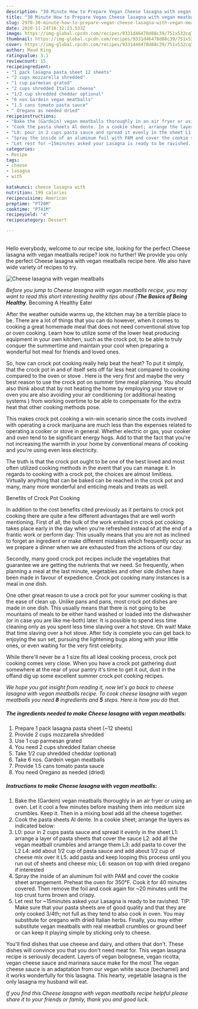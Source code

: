 ```yaml
---
description: "30 Minute How to Prepare Vegan Cheese lasagna with vegan meatballs"
title: "30 Minute How to Prepare Vegan Cheese lasagna with vegan meatballs"
slug: 2970-30-minute-how-to-prepare-vegan-cheese-lasagna-with-vegan-meatballs
date: 2020-11-24T16:32:23.533Z
image: https://img-global.cpcdn.com/recipes/9331d46478d88c39/751x532cq70/cheese-lasagna-with-vegan-meatballs-recipe-main-photo.jpg
thumbnail: https://img-global.cpcdn.com/recipes/9331d46478d88c39/751x532cq70/cheese-lasagna-with-vegan-meatballs-recipe-main-photo.jpg
cover: https://img-global.cpcdn.com/recipes/9331d46478d88c39/751x532cq70/cheese-lasagna-with-vegan-meatballs-recipe-main-photo.jpg
author: Maud King
ratingvalue: 3.1
reviewcount: 15
recipeingredient:
- "1 pack lasagna pasta sheet 12 sheets"
- "2 cups mozzarella shredded"
- "1 cup parmesan grated"
- "2 cups shredded Italian cheese"
- "1/2 cup shredded cheddar optional"
- "6 nos Gardein vegan meatballs"
- "1.5 cans tomato pasta sauce"
- " Oregano as needed dried"
recipeinstructions:
- "Bake the (Gardein) vegan meatballs thoroughly in an air fryer or using an oven. Let it cool a few minutes before mashing them into medium size crumbles. Keep it. Then in a mixing bowl add all the cheese together."
- "Cook the pasta sheets Al dente. In a cookie sheet; arrange the layers as indicated below:"
- "L0: pour in 2 cups pasta sauce and spread it evenly in the sheet L1: arrange a layer of pasta sheets that cover the sauce L2: add all the vegan meatball crumbles and arrange them L3: add pasta to cover the L2 L4: add about 1/2 cup of pasta sauce and add about 1/2 cup of cheese mix over it L5: add pasta and keep looping this process until you run out of sheets and cheese mix; L6: season on top with dried oregano if interested"
- "Spray the inside of an aluminum foil with PAM and cover the cookie sheet arrangement. Preheat the oven for 350°F. Cook it for 40 minutes covered. Then remove the foil and cook again for ~20 minutes until the top crust turns brown and crispy."
- "Let rest for ~15minutes asked your Lasagna is ready to be ravished. TIP: Make sure that your pasta sheets are of good quality and that they are only cooked 3/4th; not full as they tend to also cook in oven. You may substitute for oregano with dried Italian herbs. Finally, you may either substitute vegan meatballs with real meatball crumbles or ground beef or can keep it playing simple by sticking only to cheese."
categories:
- Recipe
tags:
- cheese
- lasagna
- with

katakunci: cheese lasagna with 
nutrition: 199 calories
recipecuisine: American
preptime: "PT20M"
cooktime: "PT41M"
recipeyield: "4"
recipecategory: Dessert

---
```

<br>
Hello everybody, welcome to our recipe site, looking for the perfect Cheese lasagna with vegan meatballs recipe? look no further! We provide you only the perfect Cheese lasagna with vegan meatballs recipe here. We also have wide variety of recipes to try.
<br>


![Cheese lasagna with vegan meatballs](https://img-global.cpcdn.com/recipes/9331d46478d88c39/751x532cq70/cheese-lasagna-with-vegan-meatballs-recipe-main-photo.jpg)

<i>Before you jump to Cheese lasagna with vegan meatballs recipe, you may want to read this short interesting healthy tips about {<strong>The Basics of Being Healthy</strong>.</i>
Becoming A Healthy Eater


After the weather outside warms up, the kitchen may be a terrible place to be. There are a lot of things that you can do however, when it comes to cooking a great homemade meal that does not need conventional stove top or oven cooking. Learn how to utilize some of the lower heat producing equipment in your own kitchen, such as the crock pot, to be able to truly conquer the summertime and maintain your cool when preparing a wonderful hot meal for friends and loved ones.

So, how can crock pot cooking really help beat the heat? To put it simply, that the crock pot in and of itself sets off far less heat compared to cooking compared to the oven or stove . Here is the very first and maybe the very best reason to use the crock pot on summer time meal planning. You should also think about that by not heating the home by employing your stove or oven you are also avoiding your air conditioning (or additional heating systems ) from working overtime to be able to compensate for the extra heat that other cooking methods pose.

This makes crock pot cooking a win-win scenario since the costs involved with operating a crock marijuana are much less than the expenses related to operating a cooker or stove in general. Whether electric or gas, your cooker and oven tend to be significant energy hogs. Add to that the fact that you're not increasing the warmth in your home by conventional means of cooking and you're using even less electricity.

 The truth is that the crock pot ought to be one of the best loved and most often utilized cooking methods in the event that you can manage it. In regards to cooking with a crock pot, the choices are almost limitless.  Virtually anything that can be baked can be reached in the crock pot and many, many more wonderful and enticing meals and treats as well.

Benefits of Crock Pot Cooking

In addition to the cost benefits cited previously as it pertains to crock pot cooking there are quite a few different advantages that are well worth mentioning. First of all, the bulk of the work entailed in crock pot cooking takes place early in the day when you're refreshed instead of at the end of a frantic work or perform day. This usually means that you are not as inclined to forget an ingredient or make different mistakes which frequently occur as we prepare a dinner when we are exhausted from the actions of our day.

Secondly, many good crock pot recipes include the vegetables that guarantee we are getting the nutrients that we need. So frequently, when planning a meal at the last minute, vegetables and other side dishes have been made in favour of expedience. Crock pot cooking many instances is a meal in one dish.

One other great reason to use a crock pot for your summer cooking is that the ease of clean up.  Unlike pans and pans, most crock pot dishes are made in one dish. This usually means that there is not going to be mountains of meals to be either hand washed or loaded into the dishwasher (or in case you are like me-both) later. It is possible to spend less time cleaning only as you spent less time slaving over a hot stove. Oh wait! Make that time slaving over a hot stove. After tidy is complete you can get back to enjoying the sun set, pursuing the lightening bugs along with your little ones, or even waiting for the very first celebrity.

While there'll never be a 1 size fits all ideal cooking process, crock pot cooking comes very close. When you have a crock pot gathering dust somewhere at the rear of your pantry it's time to get it out, dust in the offand dig up some excellent summer crock pot cooking recipes.


<i>We hope you got insight from reading it, now let's go back to cheese lasagna with vegan meatballs recipe. To cook cheese lasagna with vegan meatballs you need <strong>8</strong> ingredients and <strong>5</strong> steps. Here is how you do that.
</i>

##### The ingredients needed to make Cheese lasagna with vegan meatballs:

1. Prepare 1 pack lasagna pasta sheet (~12 sheets)
1. Provide 2 cups mozzarella shredded
1. Use 1 cup parmesan grated
1. You need 2 cups shredded Italian cheese
1. Take 1/2 cup shredded cheddar (optional)
1. Take 6 nos. Gardein vegan meatballs
1. Provide 1.5 cans tomato pasta sauce
1. You need  Oregano as needed (dried)


##### Instructions to make Cheese lasagna with vegan meatballs:

1. Bake the (Gardein) vegan meatballs thoroughly in an air fryer or using an oven. Let it cool a few minutes before mashing them into medium size crumbles. Keep it. Then in a mixing bowl add all the cheese together.
1. Cook the pasta sheets Al dente. In a cookie sheet; arrange the layers as indicated below:
1. L0: pour in 2 cups pasta sauce and spread it evenly in the sheet L1: arrange a layer of pasta sheets that cover the sauce L2: add all the vegan meatball crumbles and arrange them L3: add pasta to cover the L2 L4: add about 1/2 cup of pasta sauce and add about 1/2 cup of cheese mix over it L5: add pasta and keep looping this process until you run out of sheets and cheese mix; L6: season on top with dried oregano if interested
1. Spray the inside of an aluminum foil with PAM and cover the cookie sheet arrangement. Preheat the oven for 350°F. Cook it for 40 minutes covered. Then remove the foil and cook again for ~20 minutes until the top crust turns brown and crispy.
1. Let rest for ~15minutes asked your Lasagna is ready to be ravished. TIP: Make sure that your pasta sheets are of good quality and that they are only cooked 3/4th; not full as they tend to also cook in oven. You may substitute for oregano with dried Italian herbs. Finally, you may either substitute vegan meatballs with real meatball crumbles or ground beef or can keep it playing simple by sticking only to cheese.


You&#39;ll find dishes that use cheese and dairy, and others that don&#39;t. These dishes will convince you that you don&#39;t need meat for. This vegan lasagna recipe is seriously decadent. Layers of vegan bolognese, vegan ricotta, vegan cheese sauce and marinara sauce make for the most The vegan cheese sauce is an adaptation from our vegan white sauce (bechamel) and it works wonderfully for this lasagna. This hearty, vegetable lasagna is the only lasagna my husband will eat. 

<i>If you find this Cheese lasagna with vegan meatballs recipe helpful please share it to your friends or family, thank you and good luck.</i>
